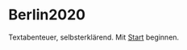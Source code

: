 # Berlin2020
Textabenteuer, selbsterklärend. 
Mit [Start](https://github.com/NoCodeForOldMen/Berlin2020/blob/master/S0%20Start.md) beginnen.
